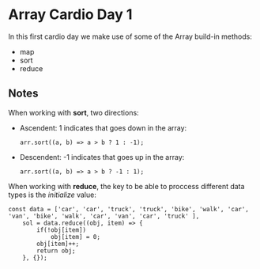 # Array Cardio Day 1

In this first cardio day we make use of some of the Array build-in methods:
* map
* sort
* reduce

## Notes

When working with **sort**, two directions:
* Ascendent: 1 indicates that goes down in the array:

	```javscript
	arr.sort((a, b) => a > b ? 1 : -1);
	```
* Descendent: -1 indicates that goes up in the array:

	```javscript
	arr.sort((a, b) => a > b ? -1 : 1);
	```

When working with **reduce**, the key to be able to proccess  different data types 
is the *initialize* value:

```javasript
const data = ['car', 'car', 'truck', 'truck', 'bike', 'walk', 'car', 'van', 'bike', 'walk', 'car', 'van', 'car', 'truck' ],
	sol = data.reduce((obj, item) => {
		if(!obj[item]) 
			obj[item] = 0;
		obj[item]++;
		return obj;
	}, {});
```
